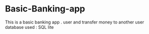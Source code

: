 # Basic-Banking-app
This is a basic banking app . user and transfer money to another user 
database used : SQL lite
